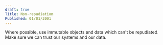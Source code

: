 ```yaml
---
draft: true
Title: Non-repudiation
Published: 01/01/2001
---
```

Where possible, use immutable objects and data which can't be repudiated. Make sure we can trust our systems and our data.
